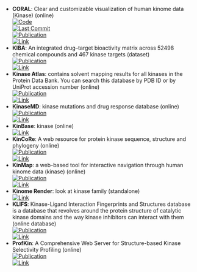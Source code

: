 - **CORAL**: Clear and customizable visualization of human kinome data (Kinase) (online)  
	[![Code](https://img.shields.io/github/stars/dphansti/CORAL?style=for-the-badge&logo=github)](https://github.com/dphansti/CORAL)  
	[![Last Commit](https://img.shields.io/github/last-commit/dphansti/CORAL?style=for-the-badge&logo=github)](https://github.com/dphansti/CORAL)  
	[![Publication](https://img.shields.io/badge/Publication-Citations:121-blue?style=for-the-badge&logo=bookstack)](http://dx.doi.org/10.1016/j.cels.2018.07.001)  
	[![Link](https://img.shields.io/badge/Link-online-brightgreen?style=for-the-badge&logo=cachet&logoColor=65FF8F)](http://phanstiel-lab.med.unc.edu/CORAL/)  
- **KIBA**: An integrated drug–target bioactivity matrix across 52498 chemical compounds and 467 kinase targets (dataset)  
	[![Publication](https://img.shields.io/badge/Publication-Citations:302-blue?style=for-the-badge&logo=bookstack)](https://doi.org/doi:10.1021/ci400709d)  
	[![Link](https://img.shields.io/badge/Link-online-brightgreen?style=for-the-badge&logo=cachet&logoColor=65FF8F)](https://researchportal.helsinki.fi/fi/datasets/kiba-a-benchmark-dataset-for-drug-target-prediction)  
- **Kinase Atlas**: contains solvent mapping results for all kinases in the Protein Data Bank. You can search this database by PDB ID or by UniProt accession number (online)  
	[![Publication](https://img.shields.io/badge/Publication-Citations:51-blue?style=for-the-badge&logo=bookstack)](https://doi.org/10.1021/acs.jmedchem.9b00089)  
	[![Link](https://img.shields.io/badge/Link-online-brightgreen?style=for-the-badge&logo=cachet&logoColor=65FF8F)](https://kinase-atlas.bu.edu/)  
- **KinaseMD**: kinase mutations and drug response database (online)  
	[![Publication](https://img.shields.io/badge/Publication-Citations:41-blue?style=for-the-badge&logo=bookstack)](https://doi.org/10.1093/nar/gkaa945)  
	[![Link](https://img.shields.io/badge/Link-online-brightgreen?style=for-the-badge&logo=cachet&logoColor=65FF8F)](https://bioinfo.uth.edu/kmd/)  
- **KinBase**: kinase (online)  
	[![Link](https://img.shields.io/badge/Link-online-brightgreen?style=for-the-badge&logo=cachet&logoColor=65FF8F)](http://kinase.com/web/current/kinbase/)  
- **KinCoRe**: A web resource for protein kinase sequence, structure and phylogeny (online)  
	[![Publication](https://img.shields.io/badge/Publication-Citations:14-blue?style=for-the-badge&logo=bookstack)](https://doi.org/10.1101/2023.07.21.550125)  
	[![Link](https://img.shields.io/badge/Link-online-brightgreen?style=for-the-badge&logo=cachet&logoColor=65FF8F)](http://dunbrack.fccc.edu/kincore/)  
- **KinMap**: a web-based tool for interactive navigation through human kinome data (kinase) (online)  
	[![Publication](https://img.shields.io/badge/Publication-Citations:227-blue?style=for-the-badge&logo=bookstack)](https://doi.org/10.1186/s12859-016-1433-7)  
	[![Link](https://img.shields.io/badge/Link-online-brightgreen?style=for-the-badge&logo=cachet&logoColor=65FF8F)](http://www.kinhub.org/kinmap/)  
- **Kinome Render**: look at kinase family (standalone)  
	[![Link](https://img.shields.io/badge/Link-online-brightgreen?style=for-the-badge&logo=cachet&logoColor=65FF8F)](http://biophys.umontreal.ca/nrg/resources.html)  
- **KLIFS**: Kinase-Ligand Interaction Fingerprints and Structures database is a database that revolves around the protein structure of catalytic kinase domains and the way kinase inhibitors can interact with them (online database)  
	[![Publication](https://img.shields.io/badge/Publication-Citations:82-blue?style=for-the-badge&logo=bookstack)](https://doi.org/10.1093/nar/gkaa895)  
	[![Link](https://img.shields.io/badge/Link-online-brightgreen?style=for-the-badge&logo=cachet&logoColor=65FF8F)](https://klifs.vu-compmedchem.nl/)  
- **ProfKin**: A Comprehensive Web Server for Structure-based Kinase Selectivity Profiling (online)  
	[![Publication](https://img.shields.io/badge/Publication-Citations:8-blue?style=for-the-badge&logo=bookstack)](https://doi.org/10.1016/j.ejmech.2021.113772)  
	[![Link](https://img.shields.io/badge/Link-online-brightgreen?style=for-the-badge&logo=cachet&logoColor=65FF8F)](http://www.lilab-ecust.cn/profkin/)  
